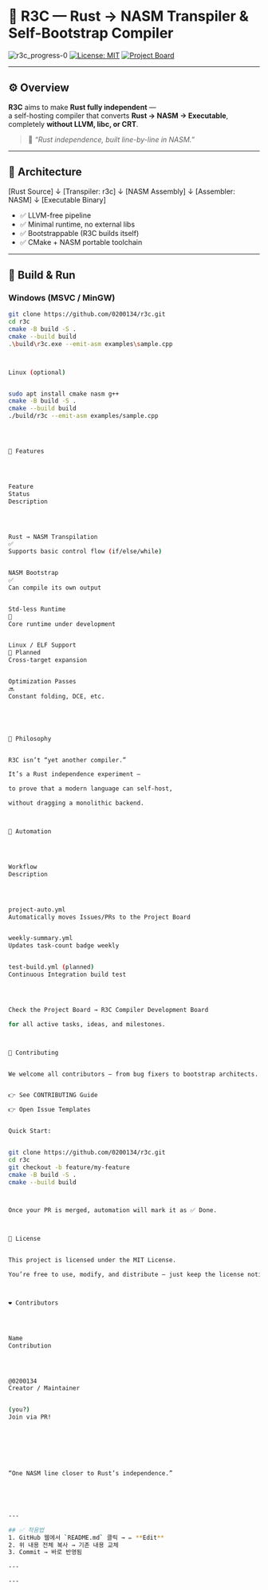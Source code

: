 
# 🦀 R3C — Rust → NASM Transpiler & Self-Bootstrap Compiler

![r3c_progress-0](https://img.shields.io/badge/Tasks_Completed-0-brightgreen)
[![License: MIT](https://img.shields.io/badge/license-MIT-blue.svg)](LICENSE)
[![Project Board](https://img.shields.io/badge/Project_Board-Active-success.svg)](https://github.com/0200134/r3c/projects/1)

---

## ⚙️ Overview

**R3C** aims to make **Rust fully independent** —  
a self-hosting compiler that converts **Rust → NASM → Executable**,  
completely **without LLVM, libc, or CRT**.

> 🔧 *“Rust independence, built line-by-line in NASM.”*

---

## 🧱 Architecture




[Rust Source]
↓
[Transpiler: r3c]
↓
[NASM Assembly]
↓
[Assembler: NASM]
↓
[Executable Binary]



- ✅  LLVM-free pipeline  
- ✅  Minimal runtime, no external libs  
- ✅  Bootstrappable (R3C builds itself)  
- ✅  CMake + NASM portable toolchain  

---

## 🚀 Build & Run

### Windows (MSVC / MinGW)
```bash
git clone https://github.com/0200134/r3c.git
cd r3c
cmake -B build -S .
cmake --build build
.\build\r3c.exe --emit-asm examples\sample.cpp



Linux (optional)


sudo apt install cmake nasm g++
cmake -B build -S .
cmake --build build
./build/r3c --emit-asm examples/sample.cpp




🧩 Features




Feature
Status
Description




Rust → NASM Transpilation
✅
Supports basic control flow (if/else/while)


NASM Bootstrap
✅
Can compile its own output


Std-less Runtime
🚧
Core runtime under development


Linux / ELF Support
🧠 Planned
Cross-target expansion


Optimization Passes
🔜
Constant folding, DCE, etc.





🧠 Philosophy


R3C isn’t “yet another compiler.”

It’s a Rust independence experiment —

to prove that a modern language can self-host,

without dragging a monolithic backend.



🤖 Automation




Workflow
Description




project-auto.yml
Automatically moves Issues/PRs to the Project Board


weekly-summary.yml
Updates task-count badge weekly


test-build.yml (planned)
Continuous Integration build test




Check the Project Board → R3C Compiler Development Board

for all active tasks, ideas, and milestones.



🤝 Contributing


We welcome all contributors — from bug fixers to bootstrap architects.


👉 See CONTRIBUTING Guide

👉 Open Issue Templates


Quick Start:


git clone https://github.com/0200134/r3c.git
cd r3c
git checkout -b feature/my-feature
cmake -B build -S .
cmake --build build



Once your PR is merged, automation will mark it as ✅ Done.



🧾 License


This project is licensed under the MIT License.

You’re free to use, modify, and distribute — just keep the license notice.



❤️ Contributors




Name
Contribution




@0200134
Creator / Maintainer


(you?)
Join via PR!







“One NASM line closer to Rust’s independence.”





---

## ✅ 적용법
1. GitHub 웹에서 `README.md` 클릭 → ✏️ **Edit**  
2. 위 내용 전체 복사 → 기존 내용 교체  
3. Commit → 바로 반영됨  

---

---



